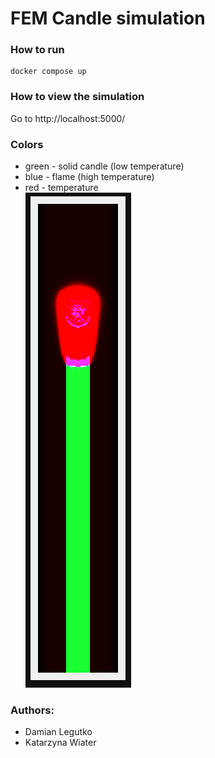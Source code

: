 # FEM Candle simulation

### How to run
```
docker compose up
```

### How to view the simulation
Go to http://localhost:5000/

### Colors
- green - solid candle (low temperature)
- blue - flame (high temperature)
- red - temperature\
![](./candle.png)

### Authors:
- Damian Legutko
- Katarzyna Wiater